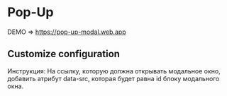# Pop-Up
DEMO => https://pop-up-modal.web.app

## Customize configuration

Инструкция:
  На ссылку, которую должна открывать модальное окно, добавить атрибут data-src, которая будет равна id блоку модального окна.
  
